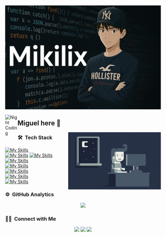 ![Mikilix Banner](https://github.com/Mikilix2006/Mikilix2006/blob/main/assets/BannerPerfil.png)

<img alt="Night Coding" src="./assets/Hand%20Wave.gif" width='40' align="left"/><h2>Miguel here 👋</h2>

<!-- ## 👋 &nbsp;Hey there! I'm Aditya -->

<!--
### 👨🏻‍💻 &nbsp;About Me
-->

<!--
💡 &nbsp;I like to explore new technologies and develop software solutions and quick hacks.\
🎓 &nbsp;I'm currently studying Computer Science and Mathematics at the University of Massachusetts Amherst.\
🌱 &nbsp;I'm on track for learning more about Artificial Intelligence, Systems Design, and Cloud Architecture.\
✍️ &nbsp;In my free time, I pursue Graphic Design and Blog Writing as hobbies/side hustles.\
💬 &nbsp;Feel free to reach out to me for pro bono consulting and volunteering, or just for some interesting discussion.\
✉️ &nbsp;You can shoot me an email at avsingh@umass.edu! I'll try to respond as soon as I can.\
📄 &nbsp;Please have a look at my [Résumé](https://www.adityavsingh.com/resume.html) for more details about me. I'm open to feedback and suggestions!
-->

<img alt="Night Coding" src="https://raw.githubusercontent.com/AVS1508/AVS1508/master/assets/Night-Coding.gif" align="right"/>

### 🛠 &nbsp;Tech Stack

[![My Skills](https://skillicons.dev/icons?i=js,html,css)](https://skillicons.dev)
<br>
[![My Skills](https://skillicons.dev/icons?i=java&theme=light)](https://skillicons.dev)
[![My Skills](https://skillicons.dev/icons?i=py,processing)](https://skillicons.dev)
<br>
[![My Skills](https://skillicons.dev/icons?i=ps,pr,sketchup&theme=light)](https://skillicons.dev)
<br>
[![My Skills](https://skillicons.dev/icons?i=vscode,eclipse,codepen,pycharm)](https://skillicons.dev)
<br>
[![My Skills](https://skillicons.dev/icons?i=github,gitlab)](https://skillicons.dev)
<br>
[![My Skills](https://skillicons.dev/icons?i=windows,mint&theme=light)](https://skillicons.dev)
<br>
[![My Skills](https://skillicons.dev/icons?i=gmail,instagram,linkedin,discord&theme=light)](https://skillicons.dev)

### ⚙️ &nbsp;GitHub Analytics

<p align="center">
<a href="https://github.com/Mikilix2006">
  <img height="180em" src="https://github-readme-stats-eight-theta.vercel.app/api/top-langs/?username=Mikilix2006&layout=compact&langs_count=8&theme=algolia"/>
</a>
</p>

### 🤝🏻 &nbsp;Connect with Me

<p align="center">
<!--<a href="https://www.adityavsingh.com"><img src="https://img.shields.io/badge/-adityavsingh.com-3423A6?style=flat&logo=Google-Chrome&logoColor=white"/></a>-->
<a href="https://linkedin.com/in/AVS1508"><img src="https://img.shields.io/badge/-Aditya%20Vikram%20Singh-0077B5?style=flat&logo=Linkedin&logoColor=white"/></a>
<a href="mailto:avsingh@umass.edu"><img src="https://img.shields.io/badge/-avsingh@umass.edu-D14836?style=flat&logo=Gmail&logoColor=white"/></a>
<a href="https://instagram.com/adityavs_"><img src="https://img.shields.io/badge/-@adityavs__-E4405F?style=flat&logo=Instagram&logoColor=white"/></a>
<!--<a href="https://facebook.com/AVS1508"><img src="https://img.shields.io/badge/-@AVS1508-1877F2?style=flat&logo=Facebook&logoColor=white"/></a>
<a href="https://www.pinterest.ca/AVS1508"><img src="https://img.shields.io/badge/-@AVS1508-BD081C?style=flat&logo=Pinterest&logoColor=white"/></a>
<a href="https://www.behance.net/AVS1508"><img src="https://img.shields.io/badge/-@AVS1508-1769FF?style=flat&logo=Behance&logoColor=white"/></a>-->
</p>
